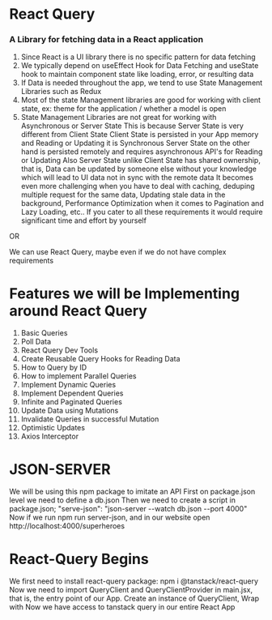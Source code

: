 # React Query
### A Library for fetching data in a React application
1. Since React is a UI library there is no specific pattern for data fetching
2. We typically depend on useEffect Hook for Data Fetching and useState hook to maintain component state like loading, error, or resulting data
3. If Data is needed throughout the app, we tend to use State Management Libraries such as Redux
4. Most of the state Management libraries are good for working with client state, ex: theme for the application / whether a model is open
5. State Management Libraries are not great for working with Asynchronous or Server State
This is because Server State is very different from Client State
Client State is persisted in your App memory and Reading or Updating it is Synchronous
Server State on the other hand is persisted remotely and requires asynchronous API's for Reading or Updating
Also Server State unlike Client State has shared ownership, that is, Data can be updated by someone else without your knowledge which will lead to UI data not in sync with the remote data 
It becomes even more challenging when you have to deal with caching, deduping multiple request for the same data, Updating stale data in the background, Performance Optimization when it comes to Pagination and Lazy Loading, etc.. 
If you cater to all these requirements it would require significant time and effort by yourself

OR 

We can use React Query, maybe even if we do not have complex requirements
# Features we will be Implementing around React Query
1. Basic Queries
2. Poll Data
3. React Query Dev Tools
4. Create Reusable Query Hooks for Reading Data
5. How to Query by ID
6. How to implement Parallel Queries
7. Implement Dynamic Queries 
8. Implement Dependent Queries
9. Infinite and Paginated Queries
10. Update Data using Mutations
11. Invalidate Queries in successful Mutation
12. Optimistic Updates
13. Axios Interceptor


# JSON-SERVER
We will be using this npm package to imitate an API
First on package.json level we need to define a db.json
Then we need to create a script in package.json; "serve-json": "json-server --watch db.json --port 4000"
Now if we run npm run server-json, and in our website open http://localhost:4000/superheroes

# React-Query Begins
We first need to install react-query package: npm i @tanstack/react-query
Now we need to import QueryClient and QueryClientProvider in main.jsx, that is, the entry point of our App.
Create an instance of QueryClient, Wrap <App> with <QueryClientProvider client={queryClientInstance}>
Now we have access to tanstack query in our entire React App